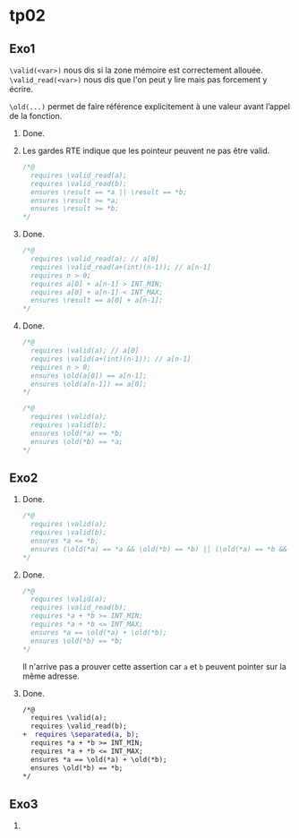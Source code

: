 # tp02

## Exo1

`\valid(<var>)` nous dis si la zone mémoire est correctement allouée.
`\valid_read(<var>)` nous dis que l'on peut y lire mais pas forcement y écrire.

`\old(...)` permet de faire référence explicitement à une valeur avant l’appel de la fonction.

1. Done.
2. Les gardes RTE indique que les pointeur peuvent ne pas être valid.

    ```c
    /*@
      requires \valid_read(a);
      requires \valid_read(b);
      ensures \result == *a || \result == *b;
      ensures \result >= *a;
      ensures \result >= *b;
    */
    ```

3. Done.

    ```c
    /*@
      requires \valid_read(a); // a[0]
      requires \valid_read(a+(int)(n-1)); // a[n-1]
      requires n > 0;
      requires a[0] + a[n-1] > INT_MIN;
      requires a[0] + a[n-1] < INT_MAX;
      ensures \result == a[0] + a[n-1];
    */
    ```

4. Done.

    ```c
    /*@
      requires \valid(a); // a[0]
      requires \valid(a+(int)(n-1)); // a[n-1]
      requires n > 0;
      ensures \old(a[0]) == a[n-1];
      ensures \old(a[n-1]) == a[0];
    */
    ```

    ```c
    /*@
      requires \valid(a);
      requires \valid(b);
      ensures \old(*a) == *b;
      ensures \old(*b) == *a;
    */
   ```

## Exo2

1. Done.

    ```c
    /*@
      requires \valid(a);
      requires \valid(b);
      ensures *a <= *b;
      ensures (\old(*a) == *a && \old(*b) == *b) || (\old(*a) == *b && \old(*b) == *a);
    */
    ```

2. Done.

    ```c
    /*@
      requires \valid(a);
      requires \valid_read(b);
      requires *a + *b >= INT_MIN;
      requires *a + *b <= INT_MAX;
      ensures *a == \old(*a) + \old(*b);
      ensures \old(*b) == *b;
    */
    ```

    Il n'arrive pas a prouver cette assertion car `a` et `b` peuvent pointer sur la même adresse.

3. Done.

    ```diff
    /*@
      requires \valid(a);
      requires \valid_read(b);
    +  requires \separated(a, b);
      requires *a + *b >= INT_MIN;
      requires *a + *b <= INT_MAX;
      ensures *a == \old(*a) + \old(*b);
      ensures \old(*b) == *b;
    */
    ```

## Exo3

1.
